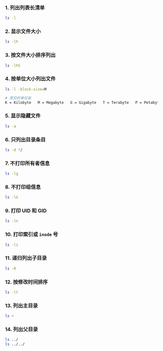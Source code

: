 ### 1. 列出列表长清单

```sh
ls -l
```



### 2. 显示文件大小

```sh
ls -lh
```



### 3. 按文件大小排序列出

```sh
ls -lhS
```



### 4. 按单位大小列出文件

```sh
ls -l -block-size=M

# 常见的单位有
K = Kilobyte   M = Megabyte   G = Gigabyte   T = Terabyte   P = Petabyte   E = Exabyte   Z = Zettabyte   Y = Yottabyte
```



### 5. 显示隐藏文件

```sh
ls -a
```



### 6. 只列出目录条目

```sh
ls -d */
```



### 7. 不打印所有者信息

```sh
ls -lg
```



### 8. 不打印组信息

```sh
ls -lG
```



### 9. 打印 UID 和 GID

```sh
ls -ln
```



### 10. 打印索引或 `inode` 号

```sh
ls -li
```



### 11. 递归列出子目录

```sh
ls -R
```



### 12. 按修改时间排序

```sh
ls -lt
```



### 13. 列出主目录

```sh
ls ~
```



### 14. 列出父目录

```sh
ls ../
ls ../../
```

